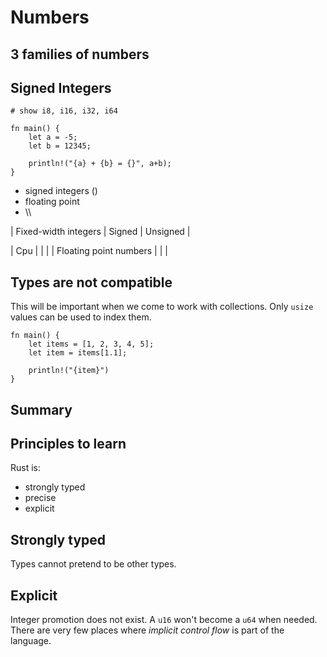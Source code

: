 # Numbers

<section class="slide">

## 3 families of numbers

</section>
<section class="slide">

## Signed Integers

</section>
<section class="slide">

```rust,editable
# show i8, i16, i32, i64

fn main() {
    let a = -5;
    let b = 12345;

    println!("{a} + {b} = {}", a+b);
}
```

</section>
<section class="slide">


- signed integers ()
- floating point
- \\\

| Fixed-width integers        | Signed | Unsigned |

| Cpu              |            |          |
| Floating point numbers              |        |          |

</section>

<section class="slide">

## Types are not compatible


This will be important when we come to work with collections.
Only `usize` values can be used to index them.


```rust,editable
fn main() {
    let items = [1, 2, 3, 4, 5];
    let item = items[1.1];

    println!("{item}")
}
```


</section>


<section class="slide">

# Summary

</section>
<section class="slide">

## Principles to learn

Rust is:

- strongly typed
- precise
- explicit

## Strongly typed

Types cannot pretend to be other types.

## Explicit

Integer promotion does not exist.
A `u16` won't become a `u64` when needed.
There are very few places where *implicit control flow* is part of the language.


</section>
